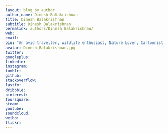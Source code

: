 ```yaml
---
layout: blog_by_author
author_name: Dinesh Balakrishnan
title: Dinesh Balakrishnan
subtitle: Dinesh Balakrishnan
permalink: authors/Dinesh Balakrishnan/
web: 
email: 
bio: "An avid traveller, wildlife enthusiast, Nature Lover, Cartoonist based in Bangalore, India"
avatar: Dinesh_Balakrishnan.jpg
twitter:
googleplus: 
linkedin: 
instagram:
tumblr:
github:
stackoverflow:
lastfm:
dribbble:
pinterest:
foursquare:
steam:
youtube:
soundcloud:
weibo:
flickr:
---
```


